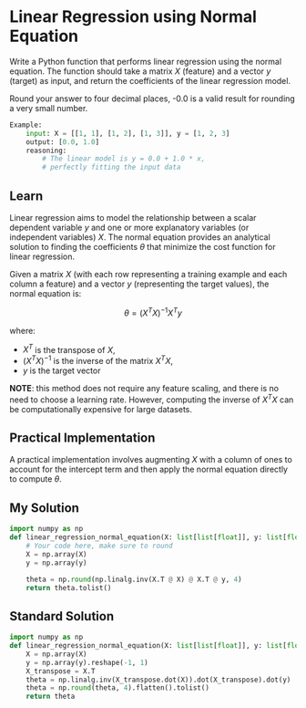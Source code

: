 # Linear Regression using Normal Equation

Write a Python function that performs linear regression using the normal equation. The function should take a matrix $X$ (feature) and a vector $y$ (target) as input, and return the coefficients of the linear regression model.

Round your answer to four decimal places, -0.0 is a valid result for rounding a very small number.

```python
Example:
    input: X = [[1, 1], [1, 2], [1, 3]], y = [1, 2, 3]
    output: [0.0, 1.0]
    reasoning:
        # The linear model is y = 0.0 + 1.0 * x,
        # perfectly fitting the input data
```

## Learn

Linear regression aims to model the relationship between a scalar dependent variable $y$ and one or more explanatory variables (or independent variables) $X$. The normal equation provides an analytical solution to finding the coefficients $\theta$ that minimize the cost function for linear regression. 

Given a matrix $X$ (with each row representing a training example and each column a feature) and a vector $y$ (representing the target values), the normal equation is:

$$
\theta = (X^T X) ^{-1} X^T y
$$

where:
- $X^T$ is the transpose of $X$,
- $(X^T X)^{-1}$ is the inverse of the matrix $X^T X$,
- $y$ is the target vector

**NOTE**: this method does not require any feature scaling, and there is no need to choose a learning rate. However, computing the inverse of $X^T X$ can be computationally expensive for large datasets.

## Practical Implementation

A practical implementation involves augmenting $X$ with a column of ones to account for the intercept term and then apply the normal equation directly to compute $\theta$.

## My Solution

```python
import numpy as np
def linear_regression_normal_equation(X: list[list[float]], y: list[float]) -> list[float]:
    # Your code here, make sure to round
    X = np.array(X)
    y = np.array(y)

    theta = np.round(np.linalg.inv(X.T @ X) @ X.T @ y, 4)
    return theta.tolist()
```

## Standard Solution

```python
import numpy as np
def linear_regression_normal_equation(X: list[list[float]], y: list[float]) -> list[float]:
    X = np.array(X)
    y = np.array(y).reshape(-1, 1)
    X_transpose = X.T
    theta = np.linalg.inv(X_transpose.dot(X)).dot(X_transpose).dot(y)
    theta = np.round(theta, 4).flatten().tolist()
    return theta

```